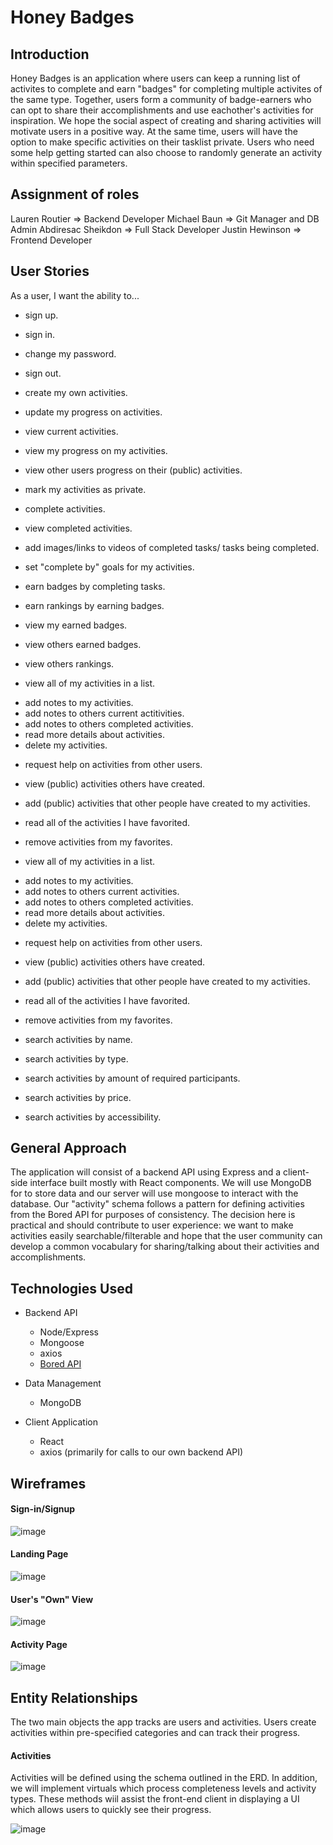 # Honey Badges

## Introduction
Honey Badges is an application where users can keep a running list of activites to complete and earn "badges" for completing multiple activites of the same type. Together, users form a community of badge-earners who can opt to share their accomplishments and use eachother's activities for inspiration. We hope the social aspect of creating and sharing activities will motivate users in a positive way. At the same time, users will have the option to make specific activities on their tasklist private. Users who need some help getting started can also choose to randomly generate an activity within specified parameters.

## Assignment of roles
Lauren Routier => Backend Developer
Michael Baun => Git Manager and DB Admin
Abdiresac Sheikdon => Full Stack Developer
Justin Hewinson => Frontend Developer

## User Stories
As a user, I want the ability to...
  - sign up.
  - sign in.
  - change my password.
  - sign out.
  - create my own activities.
  - update my progress on activities.

  - view current activities.
  - view my progress on my activities.
  - view other users progress on their (public) activities.
  - mark my activities as private.
  - complete activities.
  - view completed activities.
  - add images/links to videos of completed tasks/ tasks being completed.
  - set "complete by" goals for my activities.
  - earn badges by completing tasks.
  - earn rankings by earning badges.
  - view my earned badges.
  - view others earned badges.
  - view others rankings.

  - view all of my activities in a list. 
  <!-- - view my acomplishments. -->
  - add notes to my activities.
  - add notes to others current actitivities.
  - add notes to others completed activities.
  - read more details about activities. 
  - delete my activities. 
  <!-- - share my activities with other users. -->
  - request help on activities from other users.
  - view (public) activities others have created. 
  - add (public) activities that other people have created to my  activities. 
  - read all of the activities I have favorited. 
  - remove activities from my favorites. 

  - view all of my activities in a list.
  <!-- - view my accomplishments. -->
  - add notes to my activities.
  - add notes to others current activities.
  - add notes to others completed activities.
  - read more details about activities.
  - delete my activities.
  <!-- - share my activities with other users. -->
  - request help on activities from other users.
  - view (public) activities others have created.
  - add (public) activities that other people have created to my  activities.
  - read all of the activities I have favorited.
  - remove activities from my favorites.

  - search activities by name.
  - search activities by type.
  - search activities by amount of required participants.
  - search activities by price.
  - search activities by accessibility.


## General Approach
The application will consist of a backend API using Express and a client-side interface built mostly with React components. We will use MongoDB for to store data and our server will use mongoose to interact with the database. Our "activity" schema follows a pattern for defining activities from the Bored API for purposes of consistency. The decision here is practical and should contribute to user experience: we want to make activities easily searchable/filterable and hope that the user community can develop a common vocabulary for sharing/talking about their activities and accomplishments. 

## Technologies Used
- Backend API
    - Node/Express
    - Mongoose
    - axios 
    - [Bored API](https://www.boredapi.com/documentation)

 - Data Management
    - MongoDB

- Client Application
    - React
    - axios (primarily for calls to our own backend API)

## Wireframes

#### Sign-in/Signup
![image](public/planning/LOGIN_SIGNUP.jpeg)

#### Landing Page
![image](public/planning/HOME_PAGE.jpeg)

#### User's "Own" View
![image](public/planning/USER_PAGE.jpeg)

#### Activity Page
![image](public/planning/ACTIVITY_PAGE.jpeg)


## Entity Relationships
The two main objects the app tracks are users and activities. Users create activities within pre-specified categories and can track their progress. 

#### Activities
Activities will be defined using the schema outlined in the ERD. In addition, we will implement virtuals which process completeness levels and activity types. These methods wiil assist the front-end client in displaying a UI which allows users to quickly see their progress. 

![image](public/planning/honey_badges_erd.png)

